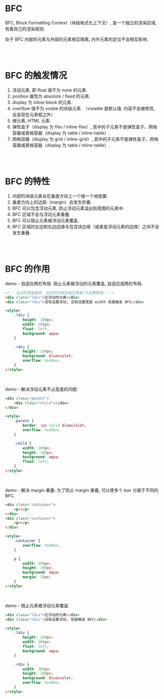 # BFC

BFC, Block Formatting Context（块级格式化上下文）, 是一个独立的渲染区域, 有着自己的渲染规则.

处于 BFC 内部的元素与外部的元素相互隔离, 内外元素的定位不会相互影响.

<br><br>

# BFC 的触发情况

1.  浮动元素, 即 float 值不为 none 的元素.
2.  position 属性为 absolute / fixed 的元素.
3.  display 为 inline-block 的元素.
4.  overflow 值不为 visible 的块级元素. （visiable 是默认值. 内容不会被修剪, 会呈现在元素框之外）
5.  根元素, HTML 元素.
6.  弹性盒子（display 为 flex / inline-flex）, 其中的子元素不是弹性盒子、网格容器或表格容器（display 为 table / inline-table）.
7.  网格容器（display 为 grid / inline-grid）, 其中的子元素不是弹性盒子、网格容器或表格容器（display 为 table / inline-table）.

<br><br>

# BFC 的特性

1. 内部的块级元素会在垂直方向上一个接一个地放置.
2. 垂直方向上的边距（margin）会发生折叠.
3. BFC 可以包含浮动元素, 防止浮动元素溢出到周围的元素中.
4. BFC 区域不会与浮动元素重叠.
5. BFC 可以阻止元素被浮动元素覆盖.
6. BFC 区域的左边和右边边缘与包含块边缘（或者是浮动元素的边缘）之间不会发生重叠.

<br><br>

# BFC 的作用

demo - 自适应两栏布局: 阻止元素被浮动的元素覆盖, 自适应成两栏布局.

```html
<!-- 左边的宽度固定, 右边的内容自适应宽度(不设置宽度) -->
<div class="ldiv">左浮动的元素</div>
<div class="rdiv">没有设置浮动, 没有设置宽度 width 但是触发 BFC</div>

<style>
    .ldiv {
        height: 100px;
        width: 100px;
        float: left;
        background: aqua;
    }

    .rdiv {
        height: 100px;
        background: blueviolet;
        overflow: hidden;
    }
</style>
```

<br>

demo - 解决浮动元素不占高度的问题:

```html
<div class="parent">
    <div class="child"></div>
</div>

<style>
    .parent {
        border: 1px solid blueviolet;
        overflow: hidden;
    }

    .child {
        width: 100px;
        height: 100px;
        background: aqua;
        float: left;
    }
</style>
```

<br>

demo - 解决 margin 重叠: 为了防止 margin 重叠, 可以使多个 box 分属于不同的 BFC.

```html
<div class="container">
    <p></p>
</div>
<div class="container">
    <p></p>
</div>

<style>
    .container {
        overflow: hidden;
    }

    p {
        width: 100px;
        height: 100px;
        background: aqua;
        margin: 10px;
    }
</style>
```

<br>

demo - 阻止元素被浮动元素覆盖:

```html
<div class="ldiv">左浮动的元素</div>
<div class="rdiv">没有设置浮动, 但是触发 BFC</div>

<style>
    .ldiv {
        height: 100px;
        width: 100px;
        float: left;
        background: aqua;
    }

    .rdiv {
        width: 300px;
        height: 200px;
        background: blueviolet;
        overflow: hidden;
    }
</style>
```

<br>
